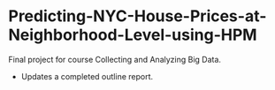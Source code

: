 # Predicting-NYC-House-Prices-at-Neighborhood-Level-using-HPM
Final project for course Collecting and Analyzing Big Data.
- Updates a completed outline report.
